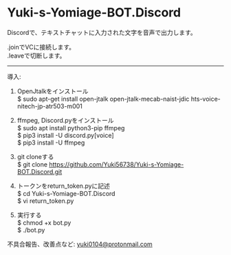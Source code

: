 # Yuki-s-Yomiage-BOT.Discord  
Discordで、テキストチャットに入力された文字を音声で出力します。  

.joinでVCに接続します。  
.leaveで切断します。  

------------------------------------------------------------------------
導入:  
1. OpenJtalkをインストール  
$ sudo apt-get install open-jtalk open-jtalk-mecab-naist-jdic hts-voice-nitech-jp-atr503-m001  

2. ffmpeg, Discord.pyをインストール  
$ sudo apt install python3-pip ffmpeg  
$ pip3 install -U discord.py[voice]  
$ pip3 install -U ffmpeg  

3. git cloneする  
$ git clone https://github.com/Yuki56738/Yuki-s-Yomiage-BOT.Discord.git  

4. トークンをreturn_token.pyに記述  
$ cd Yuki-s-Yomiage-BOT.Discord  
$ vi return_token.py 

4. 実行する  
$ chmod +x bot.py  
$ ./bot.py

不具合報告、改善点など:  yuki0104@protonmail.com
